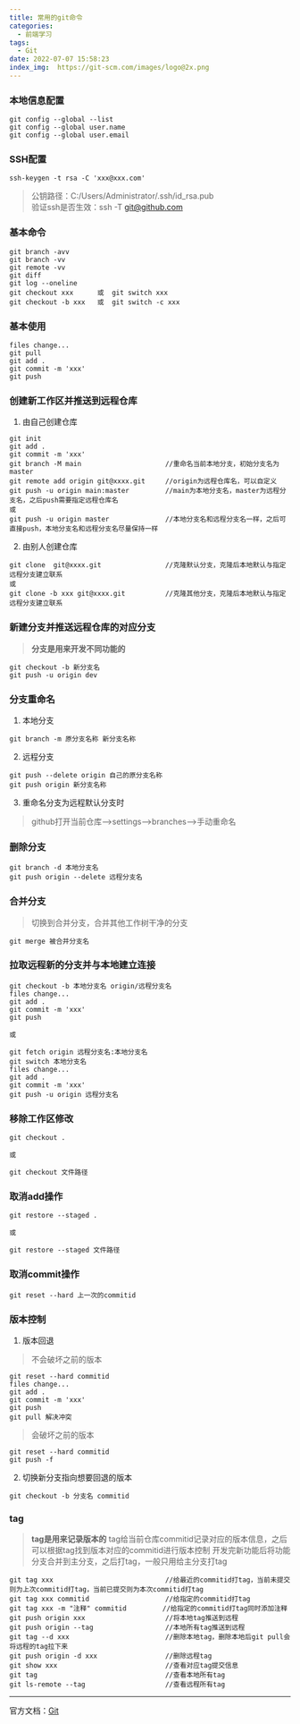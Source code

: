 ```yaml
---
title: 常用的git命令
categories:
  - 前端学习
tags:
  - Git
date: 2022-07-07 15:58:23
index_img:  https://git-scm.com/images/logo@2x.png
---
```


### 本地信息配置
```git
git config --global --list
git config --global user.name
git config --global user.email
```


### SSH配置
```git
ssh-keygen -t rsa -C 'xxx@xxx.com'
```
>公钥路径：C:/Users/Administrator/.ssh/id_rsa.pub                     
>验证ssh是否生效：ssh -T git@github.com                                       


### 基本命令
```git
git branch -avv
git branch -vv
git remote -vv
git diff
git log --oneline
git checkout xxx      或  git switch xxx           
git checkout -b xxx   或  git switch -c xxx
```


### 基本使用
```git
files change...
git pull
git add .
git commit -m 'xxx'
git push
```


### 创建新工作区并推送到远程仓库
1. 由自己创建仓库
```git
git init
git add .
git commit -m 'xxx'
git branch -M main                     //重命名当前本地分支，初始分支名为master
git remote add origin git@xxxx.git     //origin为远程仓库名，可以自定义
git push -u origin main:master         //main为本地分支名，master为远程分支名，之后push需要指定远程仓库名
或
git push -u origin master              //本地分支名和远程分支名一样，之后可直接push，本地分支名和远程分支名尽量保持一样
```

2. 由别人创建仓库
```git
git clone  git@xxxx.git                //克隆默认分支，克隆后本地默认与指定远程分支建立联系
或
git clone -b xxx git@xxxx.git          //克隆其他分支，克隆后本地默认与指定远程分支建立联系
```


### 新建分支并推送远程仓库的对应分支
>**分支是用来开发不同功能的**
```git
git checkout -b 新分支名
git push -u origin dev
```


### 分支重命名
1. 本地分支
```git
git branch -m 原分支名称 新分支名称
```

2. 远程分支
```git
git push --delete origin 自己的原分支名称 
git push origin 新分支名称
```

3. 重命名分支为远程默认分支时
>github打开当前仓库——>settings——>branches——>手动重命名


### 删除分支
```git
git branch -d 本地分支名
git push origin --delete 远程分支名 
```

### 合并分支
>切换到合并分支，合并其他工作树干净的分支
```git
git merge 被合并分支名
```


### 拉取远程新的分支并与本地建立连接
```git
git checkout -b 本地分支名 origin/远程分支名
files change...
git add .
git commit -m 'xxx'
git push

或

git fetch origin 远程分支名:本地分支名
git switch 本地分支名
files change...
git add .
git commit -m 'xxx'
git push -u origin 远程分支名
```


### 移除工作区修改
```git
git checkout . 
 
或  
  
git checkout 文件路径
``` 


### 取消add操作
```git
git restore --staged .

或

git restore --staged 文件路径
``` 


### 取消commit操作
```git
git reset --hard 上一次的commitid
```

### 版本控制
1. 版本回退
>不会破坏之前的版本
```git
git reset --hard commitid
files change...
git add .
git commit -m 'xxx'
git push
git pull 解决冲突
```
>会破坏之前的版本
```git
git reset --hard commitid
git push -f
```

2. 切换新分支指向想要回退的版本
```git
git checkout -b 分支名 commitid
```


### tag
>**tag是用来记录版本的**
>tag给当前仓库commitid记录对应的版本信息，之后可以根据tag找到版本对应的commitid进行版本控制
>开发完新功能后将功能分支合并到主分支，之后打tag，一般只用给主分支打tag
```
git tag xxx                            //给最近的commitid打tag，当前未提交则为上次commitid打tag，当前已提交则为本次commitid打tag
git tag xxx commitid                   //给指定的commitid打tag
git tag xxx -m "注释" commitid         //给指定的commitid打tag同时添加注释
git push origin xxx                    //将本地tag推送到远程
git push origin --tag                  //本地所有tag推送到远程
git tag --d xxx                        //删除本地tag，删除本地后git pull会将远程的tag拉下来
git push origin -d xxx                 //删除远程tag
git show xxx                           //查看对应tag提交信息
git tag                                //查看本地所有tag                                         
git ls-remote --tag                    //查看远程所有tag
```     

---
官方文档：[Git](https://git-scm.com/book/zh/v2)

